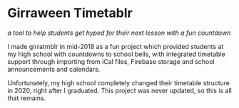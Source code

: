 # Girraween Timetablr
_a tool to help students get hyped for their next lesson with a fun countdown_

I made girratmblr in mid-2018 as a fun project which provided students at my high school with countdowns to school bells, with integrated timetable support through importing from iCal files, Firebase storage and school announcements and calendars.

Unfortunately, my high school completely changed their timetable structure in 2020, right after I graduated. This project was never updated, so this is all that remains.